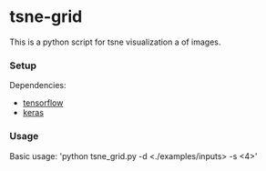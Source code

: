 # tsne-grid
This is a python script for tsne visualization a of images.

### Setup
Dependencies:
* [tensorflow](https://www.tensorflow.org/install/)
* [keras](https://keras.io/)

### Usage

Basic usage:
'python tsne_grid.py -d <./examples/inputs> -s <4>'

